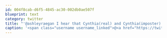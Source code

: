 ```yaml
---
id: 004f8cab-d6f5-4845-ac30-002db0ae507f
blueprint: text
category: twitter
title: "'@ashleyraegan I hear that Cynthia(real) and Cynthia(imposter) will be there"
caption: '<span class="username username_linked">@<a href="https://twitter.com/ashleyraegan" title="Ashley Ramsay">ashleyraegan</a></span> I hear that Cynthia(real) and Cynthia(imposter) will be there'
---
```

